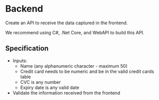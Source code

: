 # Backend
Create an API to receive the data captured in the frontend.

We recommend using C#, .Net Core, and WebAPI to build this API.

## Specification
- Inputs:
    - Name (any alphanumeric character - maximum 50)
    - Credit card needs to be numeric and be in the valid credit cards table
    - CVC is any number
    - Expiry date is any valid date
- Validate the information received from the frontend